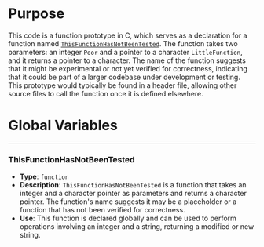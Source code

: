 # Purpose
This code is a function prototype in C, which serves as a declaration for a function named [`ThisFunctionHasNotBeenTested`](#ThisFunctionHasNotBeenTested). The function takes two parameters: an integer `Poor` and a pointer to a character `LittleFunction`, and it returns a pointer to a character. The name of the function suggests that it might be experimental or not yet verified for correctness, indicating that it could be part of a larger codebase under development or testing. This prototype would typically be found in a header file, allowing other source files to call the function once it is defined elsewhere.
# Global Variables

---
### ThisFunctionHasNotBeenTested
- **Type**: `function`
- **Description**: `ThisFunctionHasNotBeenTested` is a function that takes an integer and a character pointer as parameters and returns a character pointer. The function's name suggests it may be a placeholder or a function that has not been verified for correctness.
- **Use**: This function is declared globally and can be used to perform operations involving an integer and a string, returning a modified or new string.


